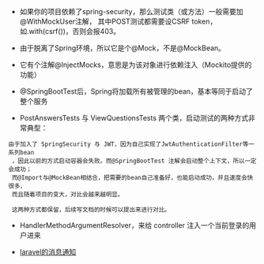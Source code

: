 - 如果你的项目依赖了spring-security，那么测试类（或方法）一般需要加@WithMockUser注解，
  其中POST测试都需要设CSRF token，如.with(csrf())，否则会报403。

- 由于脱离了Spring环境，所以它是个@Mock，不是@MockBean。
- 它有个注解@InjectMocks，意思是为该对象进行依赖注入（Mockito提供的功能）
- @SpringBootTest后，Spring将加载所有被管理的bean，基本等同于启动了整个服务

- PostAnswersTests 与 ViewQuestionsTests 两个类，启动测试的两种方式非常典型：

```text
由于加入了 SpringSecurity 与 JWT，因为自己实现了JwtAuthenticationFilter等一系列bean
 ，因此以前的方式启动容器会失败。而@SpringBootTest 注解会启动整个上下文，所以一定会成功；
 而@Import与@MockBean相结合，把需要的bean自己准备好，也能启动成功，并且速度会快很多，
 而且随着项目的变大，对比会越来越明显。
 
 这两种方式都保留，后续写文档的时候可以提出来进行对比。
```

- HandlerMethodArgumentResolver，来给 controller 注入一个当前登录的用户进来

- [laravel的消息通知](https://blog.csdn.net/gengfu_php/article/details/77823339)